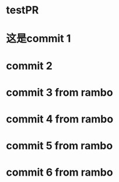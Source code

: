 # testPR
# 这是commit 1
# commit 2
# commit 3 from rambo
# commit 4 from rambo
# commit 5 from rambo
# commit 6 from rambo

